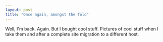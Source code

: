 ```yaml
---
layout: post
title: "Once again, amongst the fold"
---
```

Well, I'm back. Again. But I bought cool stuff. Pictures of cool stuff when I
take them and after a complete site migration to a different host.
